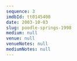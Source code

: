 ```yaml
---
sequence: 3
imdbId: tt0145400
date: 2003-10-03
slug: poodle-springs-1998
medium: null
venue: null
venueNotes: null
mediumNotes: null
---
```


